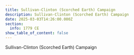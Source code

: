 ```yaml
---
title: Sullivan-Clinton (Scorched Earth) Campaign
description: Sullivan-Clinton (Scorched Earth) Campaign
date: 2025-03-03T14:26:00.000Z
section:
  info: 1779 CE
show_table_of_content: false
---
```

Sullivan-Clinton (Scorched Earth) Campaign
